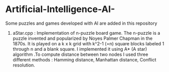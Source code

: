 # Artificial-Intelligence-AI-
Some puzzles and games developed with AI are added in this repository

1. aStar.cpp : Implementation of n-puzzle board game.
The n-puzzle is a puzzle invented and popularized by Noyes Palmer Chapman in the 1870s. It is played on a k x k grid with k^2-1 (=n) square blocks labeled 1 through n and a blank square. 
I implemented it using A* (A star) algorithm .To compute distance between two nodes I used three different methods : Hamming distance, Manhattan distance, Conflict resolution.
